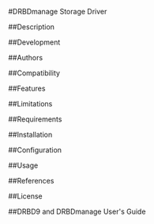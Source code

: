 #DRBDmanage Storage Driver

##Description

##Development

##Authors

##Compatibility

##Features

##Limitations

##Requirements

##Installation

##Configuration

##Usage

##References

##License

##DRBD9 and DRBDmanage User's Guide
